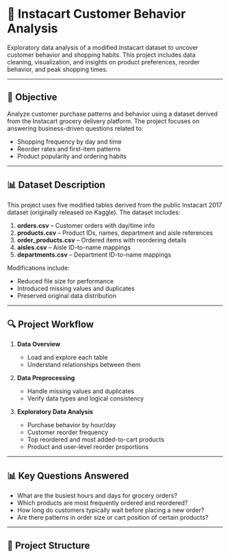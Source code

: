 # 🛒 Instacart Customer Behavior Analysis

Exploratory data analysis of a modified Instacart dataset to uncover customer behavior and shopping habits. This project includes data cleaning, visualization, and insights on product preferences, reorder behavior, and peak shopping times.

---

## 📌 Objective

Analyze customer purchase patterns and behavior using a dataset derived from the Instacart grocery delivery platform. The project focuses on answering business-driven questions related to:

- Shopping frequency by day and time
- Reorder rates and first-item patterns
- Product popularity and ordering habits

---

## 📊 Dataset Description

This project uses five modified tables derived from the public Instacart 2017 dataset (originally released on Kaggle). The dataset includes:

1. **orders.csv** – Customer orders with day/time info
2. **products.csv** – Product IDs, names, department and aisle references
3. **order_products.csv** – Ordered items with reordering details
4. **aisles.csv** – Aisle ID-to-name mappings
5. **departments.csv** – Department ID-to-name mappings

Modifications include:
- Reduced file size for performance
- Introduced missing values and duplicates
- Preserved original data distribution

---

## 🔍 Project Workflow

1. **Data Overview**
   - Load and explore each table
   - Understand relationships between them

2. **Data Preprocessing**
   - Handle missing values and duplicates
   - Verify data types and logical consistency

3. **Exploratory Data Analysis**
   - Purchase behavior by hour/day
   - Customer reorder frequency
   - Top reordered and most added-to-cart products
   - Product and user-level reorder proportions

---

## 📊 Key Questions Answered

- What are the busiest hours and days for grocery orders?
- Which products are most frequently ordered and reordered?
- How long do customers typically wait before placing a new order?
- Are there patterns in order size or cart position of certain products?

---

## 📁 Project Structure
